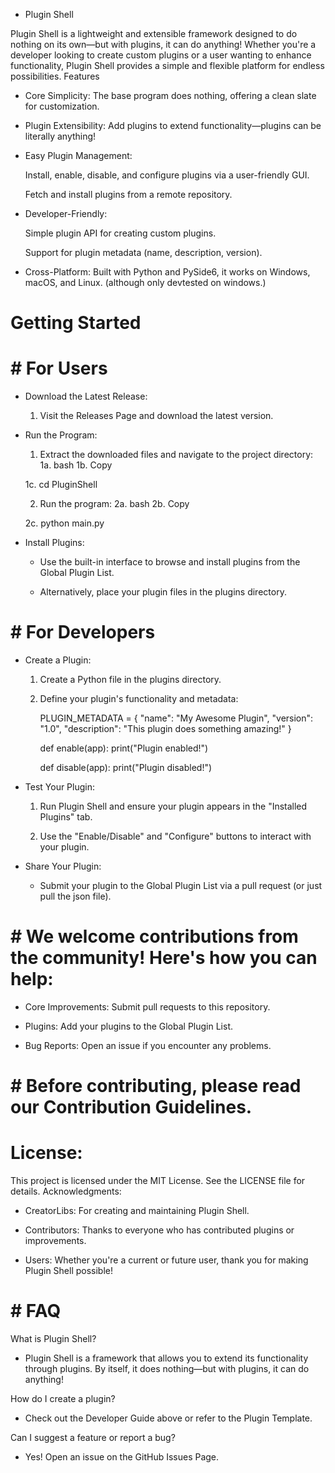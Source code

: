 * Plugin Shell

Plugin Shell is a lightweight and extensible framework designed to do nothing on its own—but with plugins, it can do anything! Whether you're a developer looking to create custom plugins or a user wanting to enhance functionality, Plugin Shell provides a simple and flexible platform for endless possibilities.
Features

   * Core Simplicity: The base program does nothing, offering a clean slate for customization.

   * Plugin Extensibility: Add plugins to extend functionality—plugins can be literally anything!

   * Easy Plugin Management:

        Install, enable, disable, and configure plugins via a user-friendly GUI.

        Fetch and install plugins from a remote repository.

   * Developer-Friendly:

        Simple plugin API for creating custom plugins.

        Support for plugin metadata (name, description, version).

   * Cross-Platform: Built with Python and PySide6, it works on Windows, macOS, and Linux. (although only devtested on windows.)

# Getting Started
# # For Users

   * Download the Latest Release:

      1) Visit the Releases Page and download the latest version.

   * Run the Program:

      1) Extract the downloaded files and navigate to the project directory:
        1a. bash
        1b. Copy

        1c. cd PluginShell

      2) Run the program:
        2a. bash
        2b. Copy

        2c. python main.py

   * Install Plugins:

      * Use the built-in interface to browse and install plugins from the Global Plugin List.

      * Alternatively, place your plugin files in the plugins directory.

# # For Developers

   * Create a Plugin:

      1. Create a Python file in the plugins directory.

      2. Define your plugin's functionality and metadata:

         PLUGIN_METADATA = {
            "name": "My Awesome Plugin",
            "version": "1.0",
            "description": "This plugin does something amazing!"
         }

         def enable(app):
            print("Plugin enabled!")

         def disable(app):
            print("Plugin disabled!")

   * Test Your Plugin:

        1. Run Plugin Shell and ensure your plugin appears in the "Installed Plugins" tab.

        2. Use the "Enable/Disable" and "Configure" buttons to interact with your plugin.

   * Share Your Plugin:

        * Submit your plugin to the Global Plugin List via a pull request (or just pull the json file).


# # We welcome contributions from the community! Here's how you can help:

   * Core Improvements: Submit pull requests to this repository.

   * Plugins: Add your plugins to the Global Plugin List.

   * Bug Reports: Open an issue if you encounter any problems.

# # Before contributing, please read our Contribution Guidelines.
# License:

This project is licensed under the MIT License. See the LICENSE file for details.
Acknowledgments:

   * CreatorLibs: For creating and maintaining Plugin Shell.

   * Contributors: Thanks to everyone who has contributed plugins or improvements.

   * Users: Whether you're a current or future user, thank you for making Plugin Shell possible!

# # FAQ

What is Plugin Shell?

* Plugin Shell is a framework that allows you to extend its functionality through plugins. By itself, it does nothing—but with plugins, it can do anything!

How do I create a plugin?

* Check out the Developer Guide above or refer to the Plugin Template.

Can I suggest a feature or report a bug?

* Yes! Open an issue on the GitHub Issues Page.
